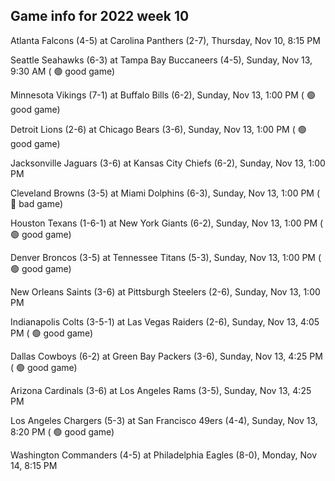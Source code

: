 ## Game info for 2022 week 10
Atlanta Falcons (4-5) at Carolina Panthers (2-7), Thursday, Nov 10, 8:15 PM



Seattle Seahawks (6-3) at Tampa Bay Buccaneers (4-5), Sunday, Nov 13, 9:30 AM (	:green_circle: good game)



Minnesota Vikings (7-1) at Buffalo Bills (6-2), Sunday, Nov 13, 1:00 PM (	:green_circle: good game)

Detroit Lions (2-6) at Chicago Bears (3-6), Sunday, Nov 13, 1:00 PM (	:green_circle: good game)

Jacksonville Jaguars (3-6) at Kansas City Chiefs (6-2), Sunday, Nov 13, 1:00 PM

Cleveland Browns (3-5) at Miami Dolphins (6-3), Sunday, Nov 13, 1:00 PM (	:red_circle: bad game)

Houston Texans (1-6-1) at New York Giants (6-2), Sunday, Nov 13, 1:00 PM (	:green_circle: good game)

Denver Broncos (3-5) at Tennessee Titans (5-3), Sunday, Nov 13, 1:00 PM (	:green_circle: good game)

New Orleans Saints (3-6) at Pittsburgh Steelers (2-6), Sunday, Nov 13, 1:00 PM



Indianapolis Colts (3-5-1) at Las Vegas Raiders (2-6), Sunday, Nov 13, 4:05 PM (	:green_circle: good game)

Dallas Cowboys (6-2) at Green Bay Packers (3-6), Sunday, Nov 13, 4:25 PM (	:green_circle: good game)

Arizona Cardinals (3-6) at Los Angeles Rams (3-5), Sunday, Nov 13, 4:25 PM



Los Angeles Chargers (5-3) at San Francisco 49ers (4-4), Sunday, Nov 13, 8:20 PM (	:green_circle: good game)



Washington Commanders (4-5) at Philadelphia Eagles (8-0), Monday, Nov 14, 8:15 PM

